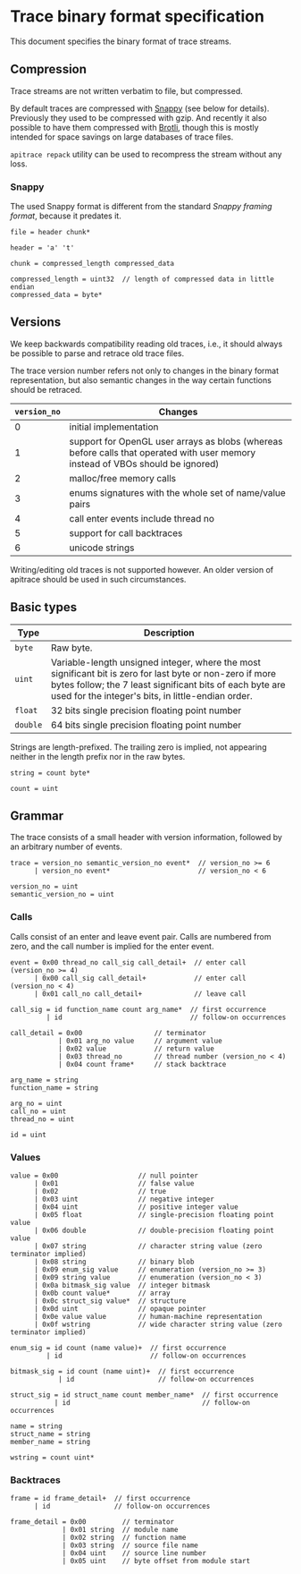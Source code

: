 # Trace binary format specification #

This document specifies the binary format of trace streams.

## Compression ##

Trace streams are not written verbatim to file, but compressed.

By default traces are compressed with [Snappy](https://github.com/google/snappy)
(see below for details).  Previously they used to be compressed with gzip.  And
recently it also possible to have them compressed with
[Brotli](https://github.com/google/brotli), though this is mostly intended for
space savings on large databases of trace files.

`apitrace repack` utility can be used to recompress the stream without any loss.

### Snappy ###

The used Snappy format is different from the standard _Snappy framing format_,
because it predates it.

    file = header chunk*
    
    header = 'a' 't'
    
    chunk = compressed_length compressed_data
    
    compressed_length = uint32  // length of compressed data in little endian
    compressed_data = byte*


## Versions ##

We keep backwards compatibility reading old traces, i.e., it should always be
possible to parse and retrace old trace files.

The trace version number refers not only to changes in the binary format
representation, but also semantic changes in the way certain functions should
be retraced.

| `version_no` | Changes |
| ------------ | ------- |
| 0 | initial implementation |
| 1 | support for OpenGL user arrays as blobs (whereas before calls that operated with user memory instead of VBOs should be ignored) |
| 2 | malloc/free memory calls |
| 3 | enums signatures with the whole set of name/value pairs |
| 4 | call enter events include thread no |
| 5 | support for call backtraces |
| 6 | unicode strings |

Writing/editing old traces is not supported however.  An older version of
apitrace should be used in such circumstances.


## Basic types ##

| Type | Description |
| ---- | ----------- |
| `byte` | Raw byte. |
| `uint` | Variable-length unsigned integer, where the most significant bit is zero for last byte or non-zero if more bytes follow; the 7 least significant bits of each byte are used for the integer's bits, in little-endian order. |
| `float` | 32 bits single precision floating point number |
| `double` | 64 bits single precision floating point number |

Strings are length-prefixed.  The trailing zero is implied, not appearing neither in the length prefix nor in the raw bytes.

    string = count byte*

    count = uint


## Grammar ##

The trace consists of a small header with version information, followed by an
arbitrary number of events.

    trace = version_no semantic_version_no event*  // version_no >= 6
          | version_no event*                      // version_no < 6

    version_no = uint
    semantic_version_no = uint


### Calls ###

Calls consist of an enter and leave event pair.  Calls are numbered from zero,
and the call number is implied for the enter event.

    event = 0x00 thread_no call_sig call_detail+  // enter call (version_no >= 4)
          | 0x00 call_sig call_detail+            // enter call (version_no < 4)
          | 0x01 call_no call_detail+             // leave call

    call_sig = id function_name count arg_name*  // first occurrence
             | id                                // follow-on occurrences

    call_detail = 0x00                  // terminator
                | 0x01 arg_no value     // argument value
                | 0x02 value            // return value
                | 0x03 thread_no        // thread number (version_no < 4)
                | 0x04 count frame*     // stack backtrace

    arg_name = string
    function_name = string

    arg_no = uint
    call_no = uint
    thread_no = uint

    id = uint

### Values ###

    value = 0x00                    // null pointer
          | 0x01                    // false value
          | 0x02                    // true
          | 0x03 uint               // negative integer
          | 0x04 uint               // positive integer value
          | 0x05 float              // single-precision floating point value
          | 0x06 double             // double-precision floating point value
          | 0x07 string             // character string value (zero terminator implied)
          | 0x08 string             // binary blob
          | 0x09 enum_sig value     // enumeration (version_no >= 3)
          | 0x09 string value       // enumeration (version_no < 3)
          | 0x0a bitmask_sig value  // integer bitmask
          | 0x0b count value*       // array
          | 0x0c struct_sig value*  // structure
          | 0x0d uint               // opaque pointer
          | 0x0e value value        // human-machine representation
          | 0x0f wstring            // wide character string value (zero terminator implied)

    enum_sig = id count (name value)+  // first occurrence
             | id                      // follow-on occurrences

    bitmask_sig = id count (name uint)+  // first occurrence
                | id                     // follow-on occurrences

    struct_sig = id struct_name count member_name*  // first occurrence
               | id                                 // follow-on occurrences

    name = string
    struct_name = string
    member_name = string

    wstring = count uint*

### Backtraces ###

    frame = id frame_detail+  // first occurrence
          | id                // follow-on occurrences

    frame_detail = 0x00         // terminator
                 | 0x01 string  // module name
                 | 0x02 string  // function name
                 | 0x03 string  // source file name
                 | 0x04 uint    // source line number
                 | 0x05 uint    // byte offset from module start
